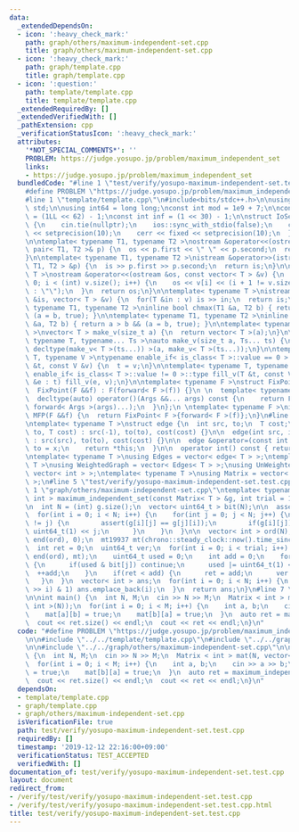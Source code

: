 ```yaml
---
data:
  _extendedDependsOn:
  - icon: ':heavy_check_mark:'
    path: graph/others/maximum-independent-set.cpp
    title: graph/others/maximum-independent-set.cpp
  - icon: ':heavy_check_mark:'
    path: graph/template.cpp
    title: graph/template.cpp
  - icon: ':question:'
    path: template/template.cpp
    title: template/template.cpp
  _extendedRequiredBy: []
  _extendedVerifiedWith: []
  _pathExtension: cpp
  _verificationStatusIcon: ':heavy_check_mark:'
  attributes:
    '*NOT_SPECIAL_COMMENTS*': ''
    PROBLEM: https://judge.yosupo.jp/problem/maximum_independent_set
    links:
    - https://judge.yosupo.jp/problem/maximum_independent_set
  bundledCode: "#line 1 \"test/verify/yosupo-maximum-independent-set.test.cpp\"\n\
    #define PROBLEM \"https://judge.yosupo.jp/problem/maximum_independent_set\"\n\n\
    #line 1 \"template/template.cpp\"\n#include<bits/stdc++.h>\n\nusing namespace\
    \ std;\n\nusing int64 = long long;\nconst int mod = 1e9 + 7;\n\nconst int64 infll\
    \ = (1LL << 62) - 1;\nconst int inf = (1 << 30) - 1;\n\nstruct IoSetup {\n  IoSetup()\
    \ {\n    cin.tie(nullptr);\n    ios::sync_with_stdio(false);\n    cout << fixed\
    \ << setprecision(10);\n    cerr << fixed << setprecision(10);\n  }\n} iosetup;\n\
    \n\ntemplate< typename T1, typename T2 >\nostream &operator<<(ostream &os, const\
    \ pair< T1, T2 >& p) {\n  os << p.first << \" \" << p.second;\n  return os;\n\
    }\n\ntemplate< typename T1, typename T2 >\nistream &operator>>(istream &is, pair<\
    \ T1, T2 > &p) {\n  is >> p.first >> p.second;\n  return is;\n}\n\ntemplate< typename\
    \ T >\nostream &operator<<(ostream &os, const vector< T > &v) {\n  for(int i =\
    \ 0; i < (int) v.size(); i++) {\n    os << v[i] << (i + 1 != v.size() ? \" \"\
    \ : \"\");\n  }\n  return os;\n}\n\ntemplate< typename T >\nistream &operator>>(istream\
    \ &is, vector< T > &v) {\n  for(T &in : v) is >> in;\n  return is;\n}\n\ntemplate<\
    \ typename T1, typename T2 >\ninline bool chmax(T1 &a, T2 b) { return a < b &&\
    \ (a = b, true); }\n\ntemplate< typename T1, typename T2 >\ninline bool chmin(T1\
    \ &a, T2 b) { return a > b && (a = b, true); }\n\ntemplate< typename T = int64\
    \ >\nvector< T > make_v(size_t a) {\n  return vector< T >(a);\n}\n\ntemplate<\
    \ typename T, typename... Ts >\nauto make_v(size_t a, Ts... ts) {\n  return vector<\
    \ decltype(make_v< T >(ts...)) >(a, make_v< T >(ts...));\n}\n\ntemplate< typename\
    \ T, typename V >\ntypename enable_if< is_class< T >::value == 0 >::type fill_v(T\
    \ &t, const V &v) {\n  t = v;\n}\n\ntemplate< typename T, typename V >\ntypename\
    \ enable_if< is_class< T >::value != 0 >::type fill_v(T &t, const V &v) {\n  for(auto\
    \ &e : t) fill_v(e, v);\n}\n\ntemplate< typename F >\nstruct FixPoint : F {\n\
    \  FixPoint(F &&f) : F(forward< F >(f)) {}\n \n  template< typename... Args >\n\
    \  decltype(auto) operator()(Args &&... args) const {\n    return F::operator()(*this,\
    \ forward< Args >(args)...);\n  }\n};\n \ntemplate< typename F >\ninline decltype(auto)\
    \ MFP(F &&f) {\n  return FixPoint< F >{forward< F >(f)};\n}\n#line 1 \"graph/template.cpp\"\
    \ntemplate< typename T >\nstruct edge {\n  int src, to;\n  T cost;\n\n  edge(int\
    \ to, T cost) : src(-1), to(to), cost(cost) {}\n\n  edge(int src, int to, T cost)\
    \ : src(src), to(to), cost(cost) {}\n\n  edge &operator=(const int &x) {\n   \
    \ to = x;\n    return *this;\n  }\n\n  operator int() const { return to; }\n};\n\
    \ntemplate< typename T >\nusing Edges = vector< edge< T > >;\ntemplate< typename\
    \ T >\nusing WeightedGraph = vector< Edges< T > >;\nusing UnWeightedGraph = vector<\
    \ vector< int > >;\ntemplate< typename T >\nusing Matrix = vector< vector< T >\
    \ >;\n#line 5 \"test/verify/yosupo-maximum-independent-set.test.cpp\"\n\n#line\
    \ 1 \"graph/others/maximum-independent-set.cpp\"\ntemplate< typename T >\nvector<\
    \ int > maximum_independent_set(const Matrix< T > &g, int trial = 1000000) {\n\
    \n  int N = (int) g.size();\n  vector< uint64_t > bit(N);\n\n  assert(N <= 64);\n\
    \  for(int i = 0; i < N; i++) {\n    for(int j = 0; j < N; j++) {\n      if(i\
    \ != j) {\n        assert(g[i][j] == g[j][i]);\n        if(g[i][j]) bit[i] |=\
    \ uint64_t(1) << j;\n      }\n    }\n  }\n\n  vector< int > ord(N);\n  iota(begin(ord),\
    \ end(ord), 0);\n  mt19937 mt(chrono::steady_clock::now().time_since_epoch().count());\n\
    \  int ret = 0;\n  uint64_t ver;\n  for(int i = 0; i < trial; i++) {\n    shuffle(begin(ord),\
    \ end(ord), mt);\n    uint64_t used = 0;\n    int add = 0;\n    for(int j : ord)\
    \ {\n      if(used & bit[j]) continue;\n      used |= uint64_t(1) << j;\n    \
    \  ++add;\n    }\n    if(ret < add) {\n      ret = add;\n      ver = used;\n \
    \   }\n  }\n  vector< int > ans;\n  for(int i = 0; i < N; i++) {\n    if((ver\
    \ >> i) & 1) ans.emplace_back(i);\n  }\n  return ans;\n}\n#line 7 \"test/verify/yosupo-maximum-independent-set.test.cpp\"\
    \n\nint main() {\n  int N, M;\n  cin >> N >> M;\n  Matrix < int > mat(N, vector<\
    \ int >(N));\n  for(int i = 0; i < M; i++) {\n    int a, b;\n    cin >> a >> b;\n\
    \    mat[a][b] = true;\n    mat[b][a] = true;\n  }\n  auto ret = maximum_independent_set(mat);\n\
    \  cout << ret.size() << endl;\n  cout << ret << endl;\n}\n"
  code: "#define PROBLEM \"https://judge.yosupo.jp/problem/maximum_independent_set\"\
    \n\n#include \"../../template/template.cpp\"\n#include \"../../graph/template.cpp\"\
    \n\n#include \"../../graph/others/maximum-independent-set.cpp\"\n\nint main()\
    \ {\n  int N, M;\n  cin >> N >> M;\n  Matrix < int > mat(N, vector< int >(N));\n\
    \  for(int i = 0; i < M; i++) {\n    int a, b;\n    cin >> a >> b;\n    mat[a][b]\
    \ = true;\n    mat[b][a] = true;\n  }\n  auto ret = maximum_independent_set(mat);\n\
    \  cout << ret.size() << endl;\n  cout << ret << endl;\n}\n"
  dependsOn:
  - template/template.cpp
  - graph/template.cpp
  - graph/others/maximum-independent-set.cpp
  isVerificationFile: true
  path: test/verify/yosupo-maximum-independent-set.test.cpp
  requiredBy: []
  timestamp: '2019-12-12 22:16:00+09:00'
  verificationStatus: TEST_ACCEPTED
  verifiedWith: []
documentation_of: test/verify/yosupo-maximum-independent-set.test.cpp
layout: document
redirect_from:
- /verify/test/verify/yosupo-maximum-independent-set.test.cpp
- /verify/test/verify/yosupo-maximum-independent-set.test.cpp.html
title: test/verify/yosupo-maximum-independent-set.test.cpp
---
```

